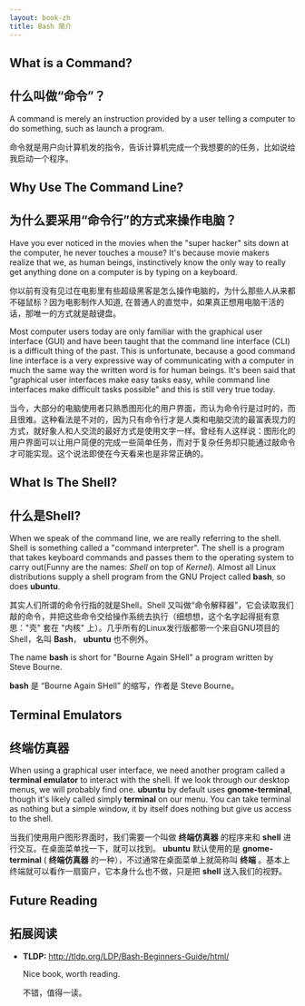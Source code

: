 ```yaml
---
layout: book-zh
title: Bash 简介
---
```


## What is a Command?

## 什么叫做“命令”？

A command is merely an instruction provided by a user telling a computer to do
something, such as launch a program. 

命令就是用户向计算机发的指令，告诉计算机完成一个我想要的的任务，比如说给我启动一个程序。

## Why Use The Command Line?

## 为什么要采用“命令行”的方式来操作电脑？

Have you ever noticed in the movies when the "super hacker" sits down at
the computer, he never touches a mouse? It's because movie makers realize that
we, as human beings, instinctively know the only way to really get anything
done on a computer is by typing on a keyboard.

你以前有没有见过在电影里有些超级黑客是怎么操作电脑的，为什么那些人从来都不碰鼠标？因为电影制作人知道, 在普通人的直觉中，如果真正想用电脑干活的话，那唯一的方式就是敲键盘。



Most computer users today are only familiar with the graphical user interface
(GUI) and have been taught that the command line interface (CLI) is a
difficult thing of the past. This is unfortunate, because a good command line
interface is a very expressive way of communicating with a computer in much
the same way the written word is for human beings. It's been said that
"graphical user interfaces make easy tasks easy, while command line interfaces
make difficult tasks possible" and this is still very true today.

当今，大部分的电脑使用者只熟悉图形化的用户界面，而认为命令行是过时的，而且很难。这种看法是不对的，因为只有命令行才是人类和电脑交流的最富表现力的方式，就好象人和人交流的最好方式是使用文字一样。曾经有人这样说：图形化的用户界面可以让用户简便的完成一些简单任务，而对于复杂任务却只能通过敲命令才可能实现。这个说法即使在今天看来也是非常正确的。

## What Is The Shell?  
## 什么是Shell?

When we speak of the command line, we are really referring to the shell.
Shell is something called a "command interpreter". The shell is a program that
takes keyboard commands and passes them to the operating system to carry
out(Funny are the names: _Shell_ on top of _Kernel_). Almost all Linux
distributions supply a shell program from the GNU Project called __bash__, so
does __ubuntu__. 

其实人们所谓的命令行指的就是Shell。Shell
又叫做“命令解释器”，它会读取我们敲的命令，并把这些命令交给操作系统去执行（细想想，这个名字起得挺有意思："壳"
套在 "内核" 上）。几乎所有的Linux发行版都带一个来自GNU项目的Shell，名叫 __Bash__， __ubuntu__ 也不例外。

The name __bash__ is short for "Bourne Again SHell" a program written by Steve
Bourne.  

__bash__ 是 “Bourne Again SHell” 的缩写，作者是 Steve Bourne。

## Terminal Emulators

## 终端仿真器

When using a graphical user interface, we need another program called a
__terminal emulator__ to interact with the shell. If we look through our
desktop menus, we will probably find one. __ubuntu__ by default uses
__gnome-terminal__, though it's likely called simply __terminal__ on our menu.
You can take terminal as nothing but a simple window, it by itself does
nothing but give us access to the shell. 

当我们使用用户图形界面时，我们需要一个叫做 __终端仿真器__ 的程序来和 __shell__ 进行交互。在桌面菜单找一下，就可以找到。 __ubuntu__ 默认使用的是 __gnome-terminal__  ( __终端仿真器__ 的一种），不过通常在桌面菜单上就简称叫 __终端__ 。基本上终端就可以看作一扇窗户，它本身什么也不做，只是把 __shell__ 送入我们的视野。 

## Future Reading 
## 拓展阅读 

- __TLDP:__
  <http://tldp.org/LDP/Bash-Beginners-Guide/html/>

  Nice book, worth reading.

  不错，值得一读。


